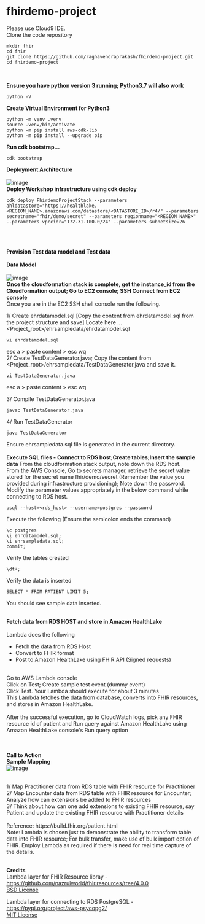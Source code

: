 # fhirdemo-project

Please use Cloud9 IDE. <br>
Clone the code repository
```
mkdir fhir
cd fhir
git clone https://github.com/raghavendraprakash/fhirdemo-project.git
cd fhirdemo-project
```

<br>

**Ensure you have python version 3 running; Python3.7 will also work** 

```
python -V
```
**Create Virtual Environment for Python3**
```
python -m venv .venv
source .venv/bin/activate
python -m pip install aws-cdk-lib
python -m pip install --upgrade pip
```
**Run cdk bootstrap...**
```
cdk bootstrap
```

**Deployment Architecture**
<br><br>
![image](https://github.com/raghavendraprakash/fhirdemo-project/assets/6112970/ca230938-2ae6-42c7-ae95-629557df86ad)
<br>
**Deploy Workshop infrastructure using cdk deploy**
```
cdk deploy FhirdemoProjectStack --parameters ahldatastore="https://healthlake.<REGION_NAME>.amazonaws.com/datastore/<DATASTORE_ID>/r4/" --parameters secretname="fhir/demo/secret" --parameters regionname="<REGION_NAME>" --parameters vpccidr="172.31.100.0/24" --parameters subnetsize=26
```
<br> 

<br>

**Provision Test data model and Test data**
<br><br>
**Data Model**
<br><br>
![image](https://github.com/raghavendraprakash/fhirdemo-project/assets/6112970/f5a78ade-68fa-4fd4-8ae6-8ece9840384a)
<br>
**Once the cloudformation stack is complete, get the instance_id from the Cloudformation output; Go to EC2 console; SSH Connect from EC2 console**
<Br> Once you are in the EC2 SSH shell console run the following.

1/ Create ehrdatamodel.sql [Copy the content from ehrdatamodel.sql from the project structure and save] Locate here ...<Project_root>/ehrsampledata/ehrdatamodel.sql
```
vi ehrdatamodel.sql 
```
esc a > paste content > esc wq <br>
2/ Create TestDataGenerator.java; Copy the content from <Project_root>/ehrsampledata/TestDataGenerator.java and save it.
```
vi TestDataGenerator.java  
```
esc a > paste content > esc wq <br>

3/ Compile TestDataGenerator.java
```
javac TestDataGenerator.java
```
4/ Run TestDataGenerator
```
java TestDataGenerator
```
Ensure ehrsampledata.sql file is generated in the current directory.
<br><br>
**Execute SQL files - Connect to RDS host;Create tables;Insert the sample data**
From the cloudformation stack output, note down the RDS host. <br>
From the AWS Console, Go to secrets manager, retrieve the secret value stored for the secret name fhir/demo/secret (Remember the value you provided during infrastructure provisioning); Note down the password.<br>
Modify the parameter values appropriately in the below command while connecting to RDS host.
```
psql --host=<rds_host> --username=postgres --password
```
Execute the following (Ensure the semicolon ends the command)
```
\c postgres
\i ehrdatamodel.sql;
\i ehrsampledata.sql;
commit;
```
Verify the tables created
```
\dt+;
````
Verify the data is inserted
```
SELECT * FROM PATIENT LIMIT 5;
```
You should see sample data inserted.
<br><br>

**Fetch data from RDS HOST and store in Amazon HealthLake**
<br><br>
Lambda does the following <br>
- Fetch the data from RDS Host <br>
- Convert to FHIR format <br>
- Post to Amazon HealthLake using FHIR API (Signed requests) <br>
<br>
Go to AWS Lambda console<br>
Click on Test; Create sample test event (dummy event) <br>
Click Test. Your Lambda should execute for about 3 minutes<br>
This Lambda fetches the data from database, converts into FHIR resources, and stores in Amazon HealthLake.<br>
<br>
After the successful execution, go to CloudWatch logs, pick any FHIR resource id of patient and Run query against Amazon HealthLake using Amazon HealthLake console's Run query option <br>
<br><br>

**Call to Action**
<br>
**Sample Mapping**
<br>
![image](https://github.com/raghavendraprakash/fhirdemo-project/assets/6112970/89f7cc0b-cb35-44c6-aee9-7aec7cf492fe)

<br>
1/ Map Practitioner data from RDS table with FHIR resource for Practitioner <br>
2/ Map Encounter data from RDS table with FHIR resource for Encounter; Analyze how can extensions be added to FHIR resources <br>
3/ Think about how can one add extensions to existing FHIR resource, say Patient and update the existing FHIR resource with Practitioner details <br>
<br>
Reference: https://build.fhir.org/patient.html
<br>
Note: Lambda is chosen just to demonstrate the ability to transform table data into FHIR resource; For bulk transfer, make use of bulk import option of FHIR. Employ Lambda as required if there is need for real time capture of the details.
<br>
<br>

**Credits**
<br>
Lambda layer for FHIR Resource libray - https://github.com/nazrulworld/fhir.resources/tree/4.0.0 <br>
[BSD License](https://github.com/nazrulworld/fhir.resources/blob/main/LICENSE) <br>

Lambda layer for connecting to RDS PostgreSQL - https://pypi.org/project/aws-psycopg2/ <br>
[MIT License](https://pypi.org/search/?c=License+%3A%3A+OSI+Approved+%3A%3A+MIT+License)




